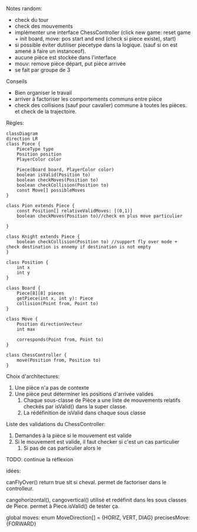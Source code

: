 Notes random:
- check du tour
- check des mouvements
- implémenter une interface ChessController (click new game: reset game + init board, move: pos start and end (check si piece existe), start)
- si possible éviter dutiliser piecetype dans la logique. (sauf si on est amené à faire un instanceof).
- aucune pièce est stockée dans l'interface
- mouv: remove pièce départ, put pièce arrivée
- se fait par groupe de 3

Conseils
- Bien organiser le travail
- arriver à factoriser les comportements communs entre pièce
- check des collisions (sauf pour cavalier) commune à toutes les pièces. et check de la trajectoire.

Règles:

```mermaid
classDiagram
direction LR
class Piece {
	PieceType type
	Position position
	PlayerColor color

	Piece(Board board, PlayerColor color)
	boolean isValid(Position to)
	boolean checkMoves(Position to)
	boolean checkCollision(Position to)
	const Move[] possibleMoves
}

class Pion extends Piece {
	const Position[] relativeValidMoves: [(0,1)]
	boolean checkMoves(Position to)//check en plus move particulier

}

class Knight extends Piece {
	boolean checkCollision(Position to) //support fly over mode + check destination is ennemy if destination is not empty
}

class Position {
	int x
	int y
}

class Board {
	Piece[8][8] pieces
	getPiece(int x, int y): Piece
	collision(Point from, Point to)
}

class Move {
	Position directionVecteur
	int max

	corresponds(Point from, Point to)
}

class ChessController {
	move(Position from, Position to)
}

```

Choix d'architectures:
1. Une pièce n'a pas de contexte
1. Une pièce peut déterminer les positions d'arrivée valides
   1. Chaque sous-classe de Pièce a une liste de mouvements relatifs checkés par isValid() dans la super classe.
   1. La rédéfinition de isValid dans chaque sous classe	

Liste des validations du ChessController:
1. Demandes à la pièce si le mouvement est valide
1. Si le mouvement est valide, il faut checker si c'est un cas particulier
   1. Si pas de cas particulier alors le 

TODO: continue la réflexion


idées:

canFlyOver() return true slt si cheval. permet de factoriser dans le controlleur.

cangohorizontal(), cangovertical() utilisé et redéfinit dans les sous classes de Piece. permet à Piece.isValid() de tester ça.

global moves: enum MoveDirection[] = {HORIZ, VERT, DIAG}
precisesMove: {FORWARD}
